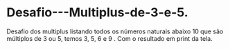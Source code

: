 # Desafio---Multiplus-de-3-e-5.
Desafio dos multiplus listando todos os números naturais abaixo 10 que são múltiplos de 3 ou 5, temos 3, 5, 6 e 9 . Com o resultado em print da tela.
